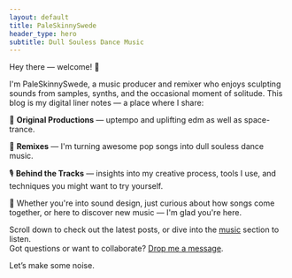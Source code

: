 ```yaml
---
layout: default
title: PaleSkinnySwede
header_type: hero
subtitle: Dull Souless Dance Music
---
```


Hey there — welcome! 👋

I'm PaleSkinnySwede, a music producer and remixer who enjoys sculpting sounds from samples, synths, and the occasional moment of solitude. This blog is my digital liner notes — a place where I share:

🎵 **Original Productions** — uptempo and uplifting edm as well as space-trance.

🔁 **Remixes** — I'm turning awesome pop songs into dull souless dance music.

🎙️ **Behind the Tracks** — insights into my creative process, tools I use, and techniques you might want to try yourself.

🧠 Whether you're into sound design, just curious about how songs come together, or here to discover new music — I'm glad you're here.

Scroll down to check out the latest posts, or dive into the [music](#) section to listen.  
Got questions or want to collaborate? [Drop me a message](mailto:hello@paleskinnyswede.com).

Let’s make some noise.